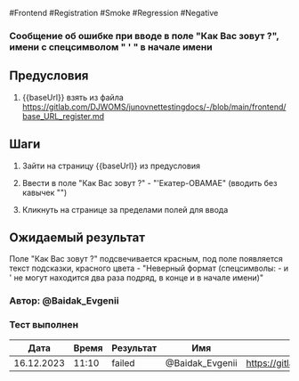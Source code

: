#Frontend #Registration #Smoke #Regression #Negative

### Сообщение об ошибке при вводе в поле "Как Вас зовут ?", имени с спецсимволом " ' " в начале имени

## Предусловия

1. {{baseUrl}} взять из файла https://gitlab.com/DJWOMS/junovnettestingdocs/-/blob/main/frontend/base_URL_register.md

## Шаги

1. Зайти на страницу {{baseUrl}} из предусловия

2. Ввести в поле "Как Вас зовут ?" - "'Екатер-OBAMAЕ" (вводить без кавычек "")

3. Кликнуть на странице за пределами полей для ввода

## Ожидаемый результат

Поле "Как Вас зовут ?" подсвечивается красным, под поле появляется текст подсказки, красного цвета - "Неверный формат (спецсимволы: - и ' не могут находится два раза подряд, в конце и в начале имени)"

### Автор: @Baidak_Evgenii

### Тест выполнен
|     Дата    | Время | Результат   |   Имя  | Cсылка на баг  |
|     ---     |  ---  |    ---      |   ---  |      ---       |
|  16.12.2023 | 11:10 |   failed   | @Baidak_Evgenii | https://gitlab.com/DJWOMS/front/-/issues/42 |

